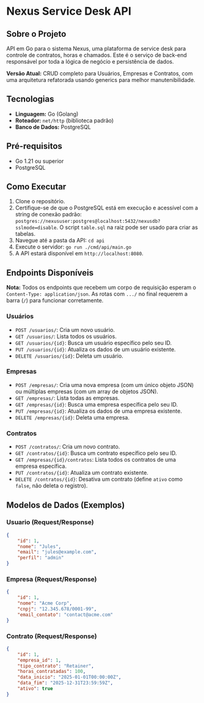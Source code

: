# Nexus Service Desk API

## Sobre o Projeto

API em Go para o sistema Nexus, uma plataforma de service desk para controle de contratos, horas e chamados. Este é o serviço de back-end responsável por toda a lógica de negócio e persistência de dados.

**Versão Atual:** CRUD completo para Usuários, Empresas e Contratos, com uma arquitetura refatorada usando generics para melhor manutenibilidade.

## Tecnologias

*   **Linguagem:** Go (Golang)
*   **Roteador:** `net/http` (biblioteca padrão)
*   **Banco de Dados:** PostgreSQL

## Pré-requisitos

*   Go 1.21 ou superior
*   PostgreSQL

## Como Executar

1.  Clone o repositório.
2.  Certifique-se de que o PostgreSQL está em execução e acessível com a string de conexão padrão: `postgres://nexususer:postgres@localhost:5432/nexusdb?sslmode=disable`. O script `table.sql` na raiz pode ser usado para criar as tabelas.
3.  Navegue até a pasta da API: `cd api`
4.  Execute o servidor: `go run ./cmd/api/main.go`
5.  A API estará disponível em `http://localhost:8080`.

## Endpoints Disponíveis

**Nota:** Todos os endpoints que recebem um corpo de requisição esperam o `Content-Type: application/json`. As rotas com `.../` no final requerem a barra (`/`) para funcionar corretamente.

### Usuários

*   `POST /usuarios/`: Cria um novo usuário.
*   `GET /usuarios/`: Lista todos os usuários.
*   `GET /usuarios/{id}`: Busca um usuário específico pelo seu ID.
*   `PUT /usuarios/{id}`: Atualiza os dados de um usuário existente.
*   `DELETE /usuarios/{id}`: Deleta um usuário.

### Empresas

*   `POST /empresas/`: Cria uma nova empresa (com um único objeto JSON) ou múltiplas empresas (com um array de objetos JSON).
*   `GET /empresas/`: Lista todas as empresas.
*   `GET /empresas/{id}`: Busca uma empresa específica pelo seu ID.
*   `PUT /empresas/{id}`: Atualiza os dados de uma empresa existente.
*   `DELETE /empresas/{id}`: Deleta uma empresa.

### Contratos

*   `POST /contratos/`: Cria um novo contrato.
*   `GET /contratos/{id}`: Busca um contrato específico pelo seu ID.
*   `GET /empresas/{id}/contratos`: Lista todos os contratos de uma empresa específica.
*   `PUT /contratos/{id}`: Atualiza um contrato existente.
*   `DELETE /contratos/{id}`: Desativa um contrato (define `ativo` como `false`, não deleta o registro).

## Modelos de Dados (Exemplos)

### Usuario (Request/Response)

```json
{
    "id": 1,
    "nome": "Jules",
    "email": "jules@example.com",
    "perfil": "admin"
}
```

### Empresa (Request/Response)

```json
{
    "id": 1,
    "nome": "Acme Corp",
    "cnpj": "12.345.678/0001-99",
    "email_contato": "contact@acme.com"
}
```

### Contrato (Request/Response)

```json
{
    "id": 1,
    "empresa_id": 1,
    "tipo_contrato": "Retainer",
    "horas_contratadas": 100,
    "data_inicio": "2025-01-01T00:00:00Z",
    "data_fim": "2025-12-31T23:59:59Z",
    "ativo": true
}
```